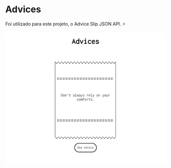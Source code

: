 # Advices

<p>Foi utilizado para este projeto, o <a src="https://api.adviceslip.com/">Advice Slip JSON API.</a> &#9889 </p>

<img src="./assets/project-designer.PNG" alt="Layout do projeto">


